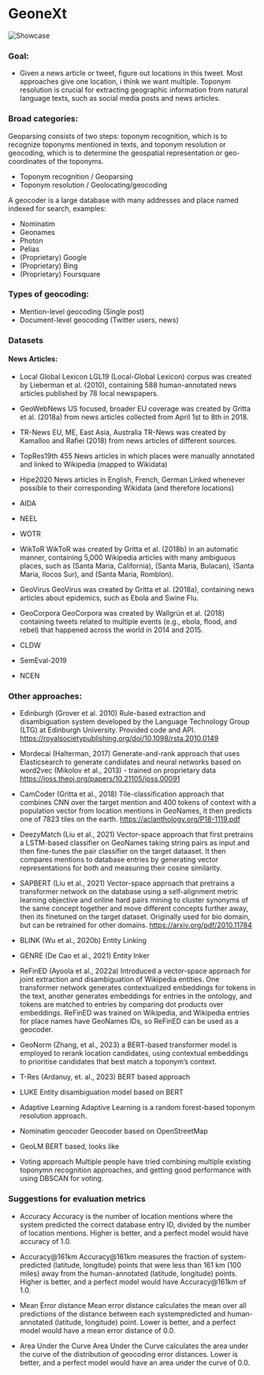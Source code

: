 # GeoneXt
![Showcase](/pictures/Excalidraw_Simple_GEONEXT_Background.png)
### Goal:
- Given a news article or tweet, figure out locations in this tweet. Most approaches give one location, i think we want multiple. Toponym resolution is crucial for extracting geographic information from natural language texts, such as social media posts and news articles.

### Broad categories:
Geoparsing consists of two steps: toponym recognition, which is to recognize toponyms mentioned in texts, and toponym resolution or geocoding, which is to determine the geospatial representation or geo-coordinates of the toponyms.
- Toponym recognition / Geoparsing
- Toponym resolution / Geolocating/geocoding

A geocoder is a large database with many addresses and place named indexed for search, examples:
- Nominatim
- Geonames
- Photon
- Pelias
- (Proprietary) Google
- (Proprietary) Bing
- (Proprietary) Foursquare




### Types of geocoding:
- Mention-level geocoding (Single post)
- Document-level geocoding (Twitter users, news)

### Datasets
#### News Articles:
- Local Global Lexicon
    LGL19 (Local-Global Lexicon) corpus was created by Lieberman et al. (2010), containing 588 human-annotated news articles published by 78 local newspapers.
- GeoWebNews
    US focused, broader EU coverage
    was created by Gritta et al. (2018a) from news articles collected from April 1st to 8th in 2018.
- TR-News
    EU, ME, East Asia, Australia
    TR-News was created by Kamalloo and Rafiei (2018) from news articles of different sources.
- TopRes19th
    455 News articles in which places were manually annotated and linked to Wikipedia (mapped to Wikidata)
- Hipe2020
    News articles in English, French, German
    Linked whenever possible to their corresponding Wikidata (and therefore locations)
- AIDA
- NEEL
- WOTR
- WikToR
    WikToR was created by Gritta et al. (2018b) in an automatic manner, containing 5,000 Wikipedia articles with many ambiguous places, such as (Santa Maria, California), (Santa Maria, Bulacan), (Santa Maria, Ilocos Sur), and (Santa Maria, Romblon).
- GeoVirus
    GeoVirus was created by Gritta et al. (2018a), containing news articles about epidemics, such as Ebola and Swine Flu.
- GeoCorpora
    GeoCorpora was created by Wallgrün et al. (2018) containing tweets related to multiple events (e.g., ebola, flood, and rebel) that happened across the world in 2014 and 2015.
    
- CLDW
- SemEval-2019
- NCEN


### Other approaches:
- Edinburgh (Grover et al. 2010)
    Rule-based extraction and disambiguation system developed by the Language Technology Group (LTG) at Edinburgh University. Provided code and API.
    https://royalsocietypublishing.org/doi/10.1098/rsta.2010.0149

- Mordecai (Halterman, 2017)
    Generate-and-rank approach that uses Elasticsearch to generate candidates and neural networks based on word2vec (Mikolov et al., 2013) -  trained on proprietary data
    https://joss.theoj.org/papers/10.21105/joss.00091

- CamCoder (Gritta et al., 2018)
    Tile-classification approach that combines CNN over the target mention and 400 tokens of context with a population vector from location mentions in GeoNames, it then predicts one of 7823 tiles on the earth.
    https://aclanthology.org/P18-1119.pdf

- DeezyMatch (Liu et al., 2021)
    Vector-space approach that first pretrains a LSTM-based classifier on GeoNames taking string pairs as input and then fine-tunes the pair classifier on the target dataaset. It then compares mentions to database entries by generating vector representations for both and measuring their cosine similarity.

- SAPBERT (Liu et al., 2021)
    Vector-space approach that pretrains a transformer network on the database using a self-alignment metric learning objective and online hard pairs mining to cluster synonyms of the same concept together and move different concepts further away, then its finetuned on the target dataset. Originally used for bio domain, but can be retrained for other domains.
    https://arxiv.org/pdf/2010.11784

- BLINK (Wu et al., 2020b)
    Entity Linking

- GENRE (De Cao et al., 2021)
    Entity lnker

- ReFinED (Ayoola et al., 2022a)
    Introduced a vector-space approach for joint extraction and disambiguation of Wikipedia entities. One transformer network generates contextualized embeddings for tokens in the text, another generates embeddings for entries in the ontology, and tokens are matched to entries by comparing dot products over embeddings. ReFinED was trained on Wikipedia, and Wikipedia entries for place names have GeoNames IDs, so ReFinED can be used as a geocoder.

- GeoNorm (Zhang, et al., 2023)
    a BERT-based transformer model is employed to rerank location candidates, using contextual embeddings to prioritise candidates that best match a toponym’s context.

- T-Res (Ardanuy, et. al., 2023)
    BERT based approach

- LUKE
    Entity disambiguation model based on BERT

- Adaptive Learning
    Adaptive Learning is a random forest-based toponym resolution approach. 

- Nominatim geocoder
    Geocoder based on OpenStreetMap


- GeoLM 
    BERT based, looks like
    

- Voting approach
    Multiple people have tried combining multiple existing toponymn recognition approaches, and getting good performance with using DBSCAN for voting.



### Suggestions for evaluation metrics
- Accuracy
Accuracy is the number of location mentions
where the system predicted the correct database entry ID, divided by the number of location mentions.
Higher is better, and a perfect model would have
accuracy of 1.0.

- Accuracy@161km 
Accuracy@161km measures the fraction of
system-predicted (latitude, longitude) points that
were less than 161 km (100 miles) away from
the human-annotated (latitude, longitude) points.
Higher is better, and a perfect model would have
Accuracy@161km of 1.0.

- Mean Error distance
Mean error distance calculates the mean over
all predictions of the distance between each systempredicted and human-annotated (latitude, longitude) point. Lower is better, and a perfect model
would have a mean error distance of 0.0.

- Area Under the Curve
Area Under the Curve calculates the area under
the curve of the distribution of geocoding error
distances. Lower is better, and a perfect model
would have an area under the curve of 0.0.




